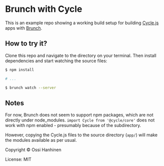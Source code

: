 Brunch with Cycle
==================

This is an example repo showing a working build setup for building [Cycle.js](https://github.com/cyclejs/cycle-core) apps with [Brunch](http://brunch.io/).

## How to try it?

Clone this repo and navigate to the directory on your terminal. Then install dependencies and start watching the source files:

```bash
$ npm install

# ...

$ brunch watch --server
```

## Notes

For now, Brunch does not seem to support npm packages, which are not
directly under node_modules. `import Cycle from '@cycle/core'` does not work with npm enabled - presumably because of the subdirectory.

However, copying the Cycle.js files to the source directory (`app/`) will make the modules available as per usual.



Copyright &copy; Ossi Hanhinen

License: MIT
